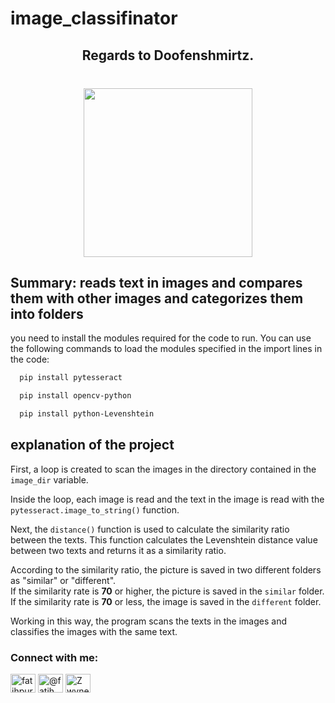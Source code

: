 # image_classifinator

<h2 align="center">Regards to Doofenshmirtz.</h2>

###

<br clear="both">

<div align="center">
  <img height="270" src="https://64.media.tumblr.com/a3572e5023605f19085461b7d7846c6d/tumblr_n2pmq8yjwz1r38f9do1_500.gifv"  />
</div>

###



## Summary: reads text in images and compares them with other images and categorizes them into folders

you need to install the modules required for the code to run. 
You can use the following commands to load the modules specified
in the import lines in the code:

```bash
  pip install pytesseract
```
```bash
  pip install opencv-python
```
```bash
  pip install python-Levenshtein
```

## explanation of the project
First, a loop is created to scan the images in the directory contained in the `image_dir` variable.

Inside the loop, each image is read and the text in the image is read with the `pytesseract.image_to_string()` function.

Next, the `distance()` function is used to calculate the similarity ratio between the texts. 
This function calculates the Levenshtein distance value between two texts and returns it as a similarity ratio.

According to the similarity ratio, the picture is saved in two different folders as "similar" or "different". <br/>
If the similarity rate is **70** or higher, the picture is saved in the `similar` folder. <br/>
If the similarity rate is **70** or less, the image is saved in the `different` folder.

Working in this way, the program scans the texts in the images and classifies the images with the same text.

<h3 align="left">Connect with me:</h3>
<p align="left">
<a href="https://linkedin.com/in/fatihpurtas" target="blank"><img align="center" src="https://raw.githubusercontent.com/rahuldkjain/github-profile-readme-generator/master/src/images/icons/Social/linked-in-alt.svg" alt="fatihpurtas" height="30" width="40" /></a>
<a href="https://medium.com/@fatih.purtas" target="blank"><img align="center" src="https://raw.githubusercontent.com/rahuldkjain/github-profile-readme-generator/master/src/images/icons/Social/medium.svg" alt="@fatih.purtas" height="30" width="40" /></a>
<a href="https://discord.gg/Zwynex#3506" target="blank"><img align="center" src="https://raw.githubusercontent.com/rahuldkjain/github-profile-readme-generator/master/src/images/icons/Social/discord.svg" alt="Zwynex#3506" height="30" width="40" /></a>
</p>
